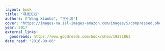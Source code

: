 ```yaml
---
layout: book
title: "寻找无双"
authors: ["Wang Xiaobo", "王小波"]
cover: "https://images-na.ssl-images-amazon.com/images/S/compressed.photo.goodreads.com/books/1386292133i/19221862.jpg"
year: 2017
external_links:
  goodreads: https://www.goodreads.com/book/show/19221862
date_read: "2016-09-06"
---
```

